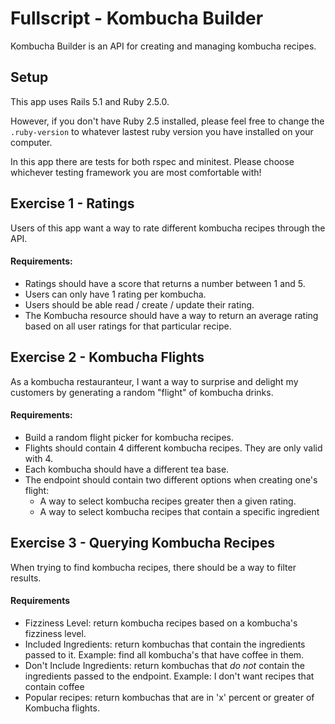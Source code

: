 # Fullscript - Kombucha Builder

Kombucha Builder is an API for creating and managing kombucha recipes.

## Setup
This app uses Rails 5.1 and Ruby 2.5.0.

However, if you don't have Ruby 2.5 installed, please feel free to change the `.ruby-version` to whatever lastest ruby version you have installed on your computer.

In this app there are tests for both rspec and minitest. Please choose whichever testing framework you are most comfortable with!

## Exercise 1 - Ratings

Users of this app want a way to rate different kombucha recipes through the API.

#### Requirements:
* Ratings should have a score that returns a number between 1 and 5.
* Users can only have 1 rating per kombucha.
* Users should be able read / create / update their rating.
* The Kombucha resource should have a way to return an average rating based on all user ratings for that particular recipe.

## Exercise 2 - Kombucha Flights

As a kombucha restauranteur, I want a way to surprise and delight my customers by generating a random "flight" of kombucha drinks.

#### Requirements:
* Build a random flight picker for kombucha recipes.
* Flights should contain 4 different kombucha recipes. They are only valid with 4.
* Each kombucha should have a different tea base.
* The endpoint should contain two different options when creating one's flight:
  * A way to select kombucha recipes greater then a given rating.
  * A way to select kombucha recipes that contain a specific ingredient

## Exercise 3 - Querying Kombucha Recipes

When trying to find kombucha recipes, there should be a way to filter results.

#### Requirements
* Fizziness Level: return kombucha recipes based on a kombucha's fizziness level.
* Included Ingredients: return kombuchas that contain the ingredients passed to it. Example: find all kombucha's that have coffee in them.
* Don't Include Ingredients: return kombuchas that *do not* contain the ingredients passed to the endpoint. Example: I don't want recipes that contain coffee
* Popular recipes: return kombuchas that are in 'x' percent or greater of Kombucha flights.
